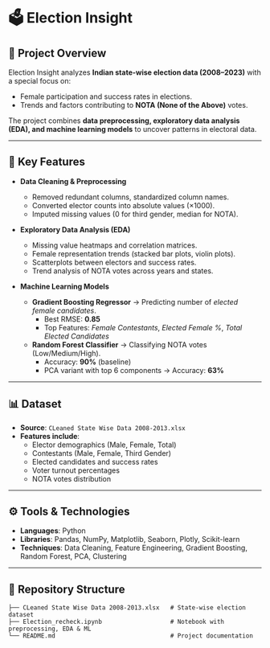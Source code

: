 # 🗳️ Election Insight  

## 📌 Project Overview  
Election Insight analyzes **Indian state-wise election data (2008–2023)** with a special focus on:  
- Female participation and success rates in elections.  
- Trends and factors contributing to **NOTA (None of the Above)** votes.  

The project combines **data preprocessing, exploratory data analysis (EDA), and machine learning models** to uncover patterns in electoral data.  

---

## 🚀 Key Features  
- **Data Cleaning & Preprocessing**  
  - Removed redundant columns, standardized column names.  
  - Converted elector counts into absolute values (×1000).  
  - Imputed missing values (0 for third gender, median for NOTA).  

- **Exploratory Data Analysis (EDA)**  
  - Missing value heatmaps and correlation matrices.  
  - Female representation trends (stacked bar plots, violin plots).  
  - Scatterplots between electors and success rates.  
  - Trend analysis of NOTA votes across years and states.  

- **Machine Learning Models**  
  - **Gradient Boosting Regressor** → Predicting number of *elected female candidates*.  
    - Best RMSE: **0.85**  
    - Top Features: *Female Contestants*, *Elected Female %*, *Total Elected Candidates*  
  - **Random Forest Classifier** → Classifying NOTA votes (Low/Medium/High).  
    - Accuracy: **90%** (baseline)  
    - PCA variant with top 6 components → Accuracy: **63%**  

---

## 📊 Dataset  
- **Source**: `CLeaned State Wise Data 2008-2013.xlsx`  
- **Features include**:  
  - Elector demographics (Male, Female, Total)  
  - Contestants (Male, Female, Third Gender)  
  - Elected candidates and success rates  
  - Voter turnout percentages  
  - NOTA votes distribution  

---

## ⚙️ Tools & Technologies  
- **Languages**: Python  
- **Libraries**: Pandas, NumPy, Matplotlib, Seaborn, Plotly, Scikit-learn  
- **Techniques**: Data Cleaning, Feature Engineering, Gradient Boosting, Random Forest, PCA, Clustering  

---

## 📂 Repository Structure  

```text
├── CLeaned State Wise Data 2008-2013.xlsx   # State-wise election dataset
├── Election_recheck.ipynb                   # Notebook with preprocessing, EDA & ML
└── README.md                                # Project documentation
